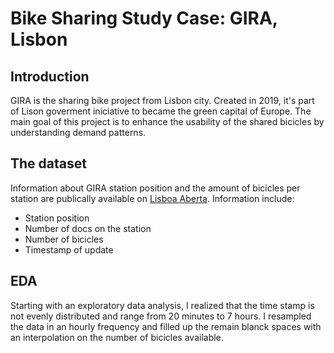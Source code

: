 # Bike Sharing Study Case: GIRA, Lisbon

## Introduction
GIRA is the sharing bike project from Lisbon city. Created in 2019, it's part of Lison goverment iniciative to became the green capital of Europe. The main goal of this project is to enhance the usability of the shared bicicles by understanding demand patterns.

## The dataset
Information about GIRA station position and the amount of bicicles per station are publically available on [Lisboa Aberta](https://lisboaaberta.cm-lisboa.pt/index.php/pt/mobilidade). Information include:
- Station position
- Number of docs on the station
- Number of bicicles
- Timestamp of update

## EDA
Starting with an exploratory data analysis, I realized that the time stamp is not evenly distributed and range from 20 minutes to 7 hours. I resampled the data in an hourly frequency and filled up the remain blanck spaces with an interpolation on the number of bicicles available. 

